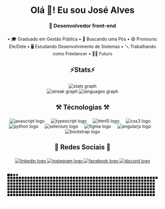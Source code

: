 <h1 align="center">Olá 👋! Eu sou José Alves</h1>

###

<h3 align="center">🌱 Desenvolvedor front-end</h3>

###

<p align="center">• 🎓 Graduado em Gestão Pública • 💭 Buscando uma Pós • 😄 Pronouns: Ele/Dele • 🖥️ Estudando Desenvolvimento de Sistemas • 🪛 Trabalhando como Freelancer • 👨‍💻 Futuro <devFullStack/>

###

<h2 align="center">⚡Stats⚡</h2>

###

<div align="center">
  <img src="https://github-readme-stats.vercel.app/api?username=joseAlvesdev&hide_title=false&hide_rank=false&show_icons=true&include_all_commits=true&count_private=true&disable_animations=false&theme=github_dark&locale=en&hide_border=false&order=1" width="100%" height="150" alt="stats graph"  /> <br>
  <img src="https://streak-stats.demolab.com?user=joseAlvesdev&locale=en&mode=daily&theme=github_dark&hide_border=false&border_radius=5&order=3" width="100%" height="150" alt="streak graph"  />
  <img src="https://github-readme-stats.vercel.app/api/top-langs?username=joseAlvesdev&locale=en&hide_title=false&layout=compact&card_width=320&langs_count=5&theme=github_dark&hide_border=false&order=2" height="150" alt="languages graph"  />
</div>

###

###

<h2 align="center">⚒️ Técnologias ⚒️</h2>

###

<div align="center">
  <img src="https://skillicons.dev/icons?i=js" height="48" alt="javascript logo"  />
  <img width="12" />
  <img src="https://skillicons.dev/icons?i=ts" height="48" alt="typescript logo"  />
  <img width="12" />
  <img src="https://skillicons.dev/icons?i=html" height="48" alt="html5 logo"  />
  <img width="12" />
  <img src="https://skillicons.dev/icons?i=css" height="48" alt="css3 logo"  />
  <img width="12" />
  <img src="https://skillicons.dev/icons?i=py" height="48" alt="python logo"  />
  <img width="12" />
  <img src="https://skillicons.dev/icons?i=selenium" height="48" alt="selenium logo"  />
  <img width="12" />
  <img src="https://skillicons.dev/icons?i=figma" height="48" alt="figma logo"  />
  <img width="12" />
  <img src="https://skillicons.dev/icons?i=angular" height="48" alt="angularjs logo"  />
  <img width="12" />
  <img src="https://skillicons.dev/icons?i=bootstrap" height="48" alt="bootstrap logo"  />
</div>

###

<h2 align="center">🍒 Redes Sociais 🍒</h2>

###

<div align="center">
  <a href="https://www.linkedin.com/in/josé-alves-9b6134205" target="_blank">
    <img src="https://raw.githubusercontent.com/maurodesouza/profile-readme-generator/master/src/assets/icons/social/linkedin/default.svg" width="52" height="40" alt="linkedin logo"  />
  </a>
  <a href="https://www.instagram.com/_henrjos/" target="_blank">
    <img src="https://raw.githubusercontent.com/maurodesouza/profile-readme-generator/master/src/assets/icons/social/instagram/default.svg" width="52" height="40" alt="instagram logo"  />
  </a>
  <a href="https://www.facebook.com/profile.php?id=100011302962408" target="_blank">
    <img src="https://raw.githubusercontent.com/maurodesouza/profile-readme-generator/master/src/assets/icons/social/facebook/default.svg" width="52" height="40" alt="facebook logo"  />
  </a>
  <a href="https://discord.com/invite/Tyc5Mf4xgw" target="_blank">
    <img src="https://raw.githubusercontent.com/maurodesouza/profile-readme-generator/master/src/assets/icons/social/discord/default.svg" width="52" height="40" alt="discord logo"  />
  </a>
</div>

###

<picture align="center">
  <source media="(prefers-color-scheme: dark)" srcset="https://raw.githubusercontent.com/JoseAlvesdev/JoseAlvesdev/output/github-contribution-grid-snake-dark.svg">
  <source media="(prefers-color-scheme: light)" srcset="https://raw.githubusercontent.com/JoseAlvesdev/JoseAlvesdev/output/github-contribution-grid-snake-dark.svg">
  <img align="center" alt="github contribution grid snake animation" src="https://raw.githubusercontent.com/JoseAlvesdev/JoseAlvesdev/output/github-contribution-grid-snake.svg">
</picture>

###
